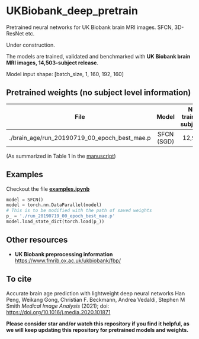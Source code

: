 # UKBiobank_deep_pretrain
Pretrained neural networks for UK Biobank brain MRI images. SFCN, 3D-ResNet etc.

Under construction. 

The models are trained, validated and benchmarked with **UK Biobank brain MRI images, 14,503-subject release**.

Model input shape: \[batch_size, 1, 160, 192, 160]

## Pretrained weights (no subject level information) 

| File | Model | No. training subjects | Test MAE (years) |Validation MAE (yrs) |Train MAE (yrs) | Val-Train MAE gap (yrs) |
|:-:|:-:|:-:|:-:|:-:|:-:|:-:|
|./brain_age/run_20190719_00_epoch_best_mae.p| SFCN (SGD) |	12,949 |2.14±0.05 | 2.18±0.04 |	1.36±0.03 |	0.83±0.06 |

(As summarized in Table 1 in the [manuscript](https://doi.org/10.1101/2019.12.17.879346))

## Examples
Checkout the file [**examples.ipynb**](https://github.com/ha-ha-ha-han/UKBiobank_deep_pretrain/blob/master/examples.ipynb)
```python
model = SFCN()
model = torch.nn.DataParallel(model)
# This is to be modified with the path of saved weights
p_ = './run_20190719_00_epoch_best_mae.p'
model.load_state_dict(torch.load(p_))
```

## Other resources
* **UK Biobank preprocessing information**
https://www.fmrib.ox.ac.uk/ukbiobank/fbp/

## To cite
Accurate brain age prediction with lightweight deep neural networks
Han Peng, Weikang Gong, Christian F. Beckmann, Andrea Vedaldi, Stephen M Smith
*Medical Image Analysis* (2021); doi: https://doi.org/10.1016/j.media.2020.101871

**Please consider star and/or watch this repository if you find it helpful, as we will keep updating this repository for pretrained models and weights.**
